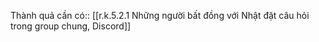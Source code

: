 Thành quả cần có:: [[r.k.5.2.1 Những người bất đồng với Nhật đặt câu hỏi trong group chung, Discord]]